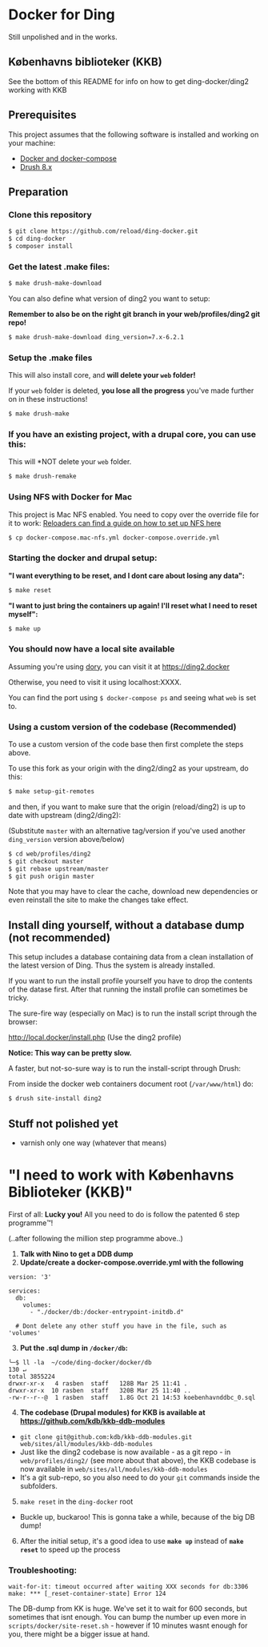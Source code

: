 # Docker for Ding

Still unpolished and in the works.

## Københavns biblioteker (KKB)
See the bottom of this README for info on how to get ding-docker/ding2 working with KKB

## Prerequisites

This project assumes that the following software is installed and working on your machine:

- [Docker and docker-compose](https://www.docker.com/community-edition#/download)
- [Drush 8.x](http://docs.drush.org/en/8.x/install/)

## Preparation

### Clone this repository
```sh
$ git clone https://github.com/reload/ding-docker.git
$ cd ding-docker
$ composer install
```

### Get the latest .make files:
```sh
$ make drush-make-download
```

You can also define what version of ding2 you want to setup:

**Remember to also be on the right git branch in your web/profiles/ding2 git repo!**
```sh
$ make drush-make-download ding_version=7.x-6.2.1
```

### Setup the .make files
This will also install core, and **will delete your `web` folder!**

If your `web` folder is deleted, **you lose all the progress** you've made further on in these instructions!

```sh
$ make drush-make
```

### If you have an existing project, with a drupal core, you can use this:

This will *NOT delete your `web` folder.

```sh
$ make drush-remake
```

### Using NFS with Docker for Mac
This project is Mac NFS enabled. You need to copy over the override file for it to work:
[Reloaders can find a guide on how to set up NFS here](https://reload.atlassian.net/wiki/spaces/RW/pages/153288705/Docker+for+Mac#DockerforMac-5.NFS)

```sh
$ cp docker-compose.mac-nfs.yml docker-compose.override.yml
```

### Starting the docker and drupal setup:
**"I want everything to be reset, and I dont care about losing any data":**
```sh
$ make reset
```

**"I want to just bring the containers up again! I'll reset what I need to reset myself":**
```sh
$ make up
```

### You should now have a local site available
Assuming you're using [dory](https://github.com/FreedomBen/dory), you can visit it at https://ding2.docker

Otherwise, you need to visit it using localhost:XXXX. 

You can find the port using `$ docker-compose ps` and seeing what `web` is set to.

### Using a custom version of the codebase (Recommended)

To use a custom version of the code base then first complete the steps above.

To use this fork as your origin with the ding2/ding2 as your upstream, do this:

```sh
$ make setup-git-remotes
```

and then, if you want to make sure that the origin (reload/ding2) is up to date with upstream (ding2/ding2):

(Substitute `master` with an alternative tag/version if you've used another `ding_version` version above/below)
```sh
$ cd web/profiles/ding2
$ git checkout master
$ git rebase upstream/master
$ git push origin master
```

Note that you may have to clear the cache, download new dependencies or even reinstall the site to make the changes take effect.

## Install ding yourself, without a database dump (not recommended)

This setup includes a database containing data from a clean installation of the latest version of Ding. Thus the system is already installed.

If you want to run the install profile yourself you have to drop the contents of the datase first. After that running the install profile can sometimes be tricky.

The sure-fire way (especially on Mac) is to run the install script through the browser:

http://local.docker/install.php (Use the ding2 profile)

**Notice: This way can be pretty slow.**


A faster, but not-so-sure way is to run the install-script through Drush:

From inside the docker web containers document root (`/var/www/html`) do:
```sh
$ drush site-install ding2
```

## Stuff not polished yet

* varnish only one way (whatever that means)

# "I need to work with Københavns Biblioteker (KKB)"

First of all: **Lucky you!**
All you need to do is follow the patented 6 step programme™️! 

(..after following the million step programme above..)

1) **Talk with Nino to get a DDB dump**
2) **Update/create a docker-compose.override.yml with the following**
  ```
  version: '3'
  
  services:
    db:
      volumes:
        - "./docker/db:/docker-entrypoint-initdb.d"
        
    # Dont delete any other stuff you have in the file, such as 'volumes'
  ```
3) **Put the .sql dump in `/docker/db`:**
  ```
  ╰─$ ll -la  ~/code/ding-docker/docker/db                                                                                                                                                                                130 ↵
  total 3855224
  drwxr-xr-x   4 rasben  staff   128B Mar 25 11:41 .
  drwxr-xr-x  10 rasben  staff   320B Mar 25 11:40 ..
  -rw-r--r--@  1 rasben  staff   1.8G Oct 21 14:53 koebenhavnddbc_0.sql  
  ```
4) **The codebase (Drupal modules) for KKB is available at https://github.com/kdb/kkb-ddb-modules**
  - `git clone git@github.com:kdb/kkb-ddb-modules.git web/sites/all/modules/kkb-ddb-modules`
  - Just like the ding2 codebase is now available - as a git repo - in `web/profiles/ding2/` (see more about that above), the KKB codebase is now available in `web/sites/all/modules/kkb-ddb-modules`
  - It's a git sub-repo, so you also need to do your `git` commands inside the subfolders.

5) `make reset` in the `ding-docker` root
  - Buckle up, buckaroo! This is gonna take a while, because of the big DB dump!

6) After the initial setup, it's a good idea to use **`make up`** instead of **`make reset`** to speed up the process

### Troubleshooting:

```
wait-for-it: timeout occurred after waiting XXX seconds for db:3306
make: *** [_reset-container-state] Error 124
```

The DB-dump from KK is huge. We've set it to wait for 600 seconds, but sometimes that isnt enough.
You can bump the number up even more in `scripts/docker/site-reset.sh` - however if 10 minutes wasnt enough for you, there might be a bigger issue at hand.
